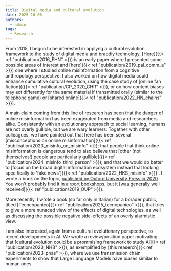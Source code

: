 ```yaml
---
title: Digital media and cultural evolution
date: 2025-10-06
authors:
  - admin
tags:
  - Research
---
```


From 2015, I begun to be interested in applyng a cultural evolution framework to the study of digital media and braodly technology. [Here]({{< ref "publication/2016_FHN" >}}) is an early paper where I presented some possible areas of interest and [here]({{< ref "publication/2019_pal_comm_a" >}}) one where I studied online misinformation from a cognitive anthropology perspective. I also worked on how digital media could enhance cumulative cultural evolution, using the case study of [online fan fiction](({{< ref "publication/CP_2020_CHR" >}}), or on how content biases may act differently for the same material if transmitted orally (similar to the telephone game) or [shared online]({{< ref "publication/2022_HN_chains" >}}). 

A main claim coming from this line of research has been that the danger of online misinformation has been exagerated from media and researchers alike. Consistently with an evolutionary approach to social learning, humans are not overly gullible, but we are wary learners. Together with other colleagues, we have pointed out that here has been several [misconceptions on online misinformation]({{< ref "publication/2023_misinfo_on_misinfo" >}}); that people that think online misinformation is dangerous tend to also believe that [other (not themselves!) people are particularly gullible]({{< ref "publication/2024_misinfo_third_person" >}}); and that we would do better to [focus on the broad digital information ecosystem instead that looking specifically to 'fake news']({{< ref "publication/2022_HKS_misinfo" >}}) . I wrote a book on the topic, [published by Oxford University Press in 2020](https://global.oup.com/academic/product/cultural-evolution-in-the-digital-age-9780198835943). You won't probably find it in airport bookshops, but it [was generally well received]({{< ref "publication/2019_OUP" >}}). 

More recently, I wrote a book (so far only in Italian) for a borader public, titled [Tecncopanico]{{< ref "publication/2025_tecnopanico" >}}), that tries to give a more nunaced view of the effects of digital technologies, as well as discussing the possible negative side-effects of an overly alarmistic view.

I am also interested, again from a cultural evolutionary perspective, to recent developments in AI. We wrote a review/position paper motivating that [cultural evolution could be a prommising framework to study AI]{{< ref "publication/2023_NHB" >}}), as exemplified by [this reaserch]{{< ref "publication/2023_pnas" >}}), where we use transmission chain experiments to show that Large Language Models have biases similar to human ones.


